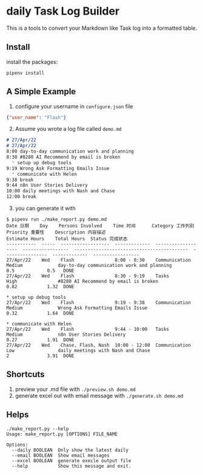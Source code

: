 # daily Task Log Builder

This is a tools to convert your Markdown like Task log
into a formatted table.

## Install
install the packages:
```shell
pipenv install
```

## A Simple Example
1. configure your username in `configure.json` file
```JSON
{"user_name": "Flash"}
```

2. Assume you wrote a log file called `demo.md`
```md
# 27/Apr/22
# 27/Apr/22
8:00 day-to-day communication work and planning
8:30 #8280 AI Recommend by email is broken
  * setup up debug tools
9:19 Wrong Ask Formatting Emails Issue
  * communicate with Helen
9:38 break
9:44 n8n User Stories Delivery
10:00 daily meetings with Nash and Chase
12:00 break

```
3. you can generate it with
```shell
$ pipenv run ./make_report.py demo.md
Date 日期    Day    Persons Involved    Time 时间      Category 工作列别    Priority 重要性    Description 内容描述                          Estimate Hours    Total Hours  Status 完成状态
-----------  -----  ------------------  -------------  -------------------  -----------------  ------------------------------------------  ----------------  -------------  -----------------
27/Apr/22    Wed    Flash               8:00 - 8:30    Communication        Medium             day-to-day communication work and planning              0.5            0.5   DONE
27/Apr/22    Wed    Flash               8:30 - 9:19    Tasks                High               #8280 AI Recommend by email is broken                   0.82           1.32  DONE
                                                                                                 * setup up debug tools
27/Apr/22    Wed    Flash               9:19 - 9:38    Communication        Medium             Wrong Ask Formatting Emails Issue                       0.32           1.64  DONE
                                                                                                 * communicate with Helen
27/Apr/22    Wed    Flash               9:44 - 10:00   Tasks                Medium             n8n User Stories Delivery                               0.27           1.91  DONE
27/Apr/22    Wed    Chase, Flash, Nash  10:00 - 12:00  Communication        Low                daily meetings with Nash and Chase                      2              3.91  DONE
```
## Shortcuts
1. preview your .md file with `./preview.sh demo.md`
2. generate excel out with email message with `./generate.sh demo.md`
## Helps
```shell
./make_report.py --help
Usage: make_report.py [OPTIONS] FILE_NAME

Options:
  --daily BOOLEAN  Only show the latest daily
  --email BOOLEAN  Show email messages
  --excel BOOLEAN  generate execle output file
  --help           Show this message and exit.
```
